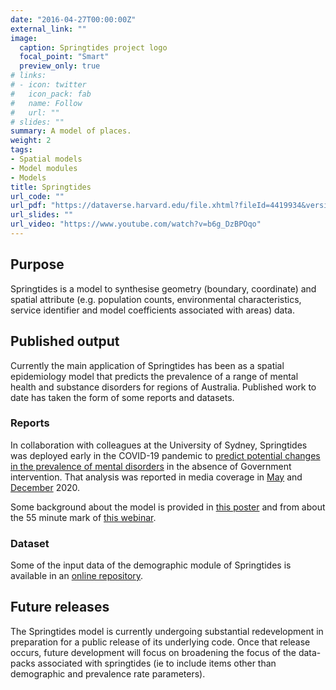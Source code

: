 ```yaml
---
date: "2016-04-27T00:00:00Z"
external_link: ""
image:
  caption: Springtides project logo
  focal_point: "Smart"
  preview_only: true
# links:
# - icon: twitter
#   icon_pack: fab
#   name: Follow
#   url: ""
# slides: ""
summary: A model of places.
weight: 2
tags:
- Spatial models
- Model modules
- Models
title: Springtides
url_code: ""
url_pdf: "https://dataverse.harvard.edu/file.xhtml?fileId=4419934&version=1.0#"
url_slides: ""
url_video: "https://www.youtube.com/watch?v=b6g_DzBPOqo"
---
```


## Purpose
Springtides is a model to synthesise geometry (boundary, coordinate) and spatial attribute (e.g. population counts, environmental characteristics, service identifier and model coefficients associated with areas) data. 

## Published output
Currently the main application of Springtides has been as a spatial epidemiology model that predicts the prevalence of a range of mental health and substance disorders for regions of Australia. Published work to date has taken the form of some reports and datasets.

### Reports
In collaboration with colleagues at the University of Sydney, Springtides was deployed early in the COVID-19 pandemic to [predict potential changes in the prevalence of mental disorders](https://www.orygen.org.au/About/News-And-Events/2020/Modelling-predicts-an-additional-82,000-young-Vict) in the absence of Government intervention. That analysis was reported in media coverage in [May](https://www.theage.com.au/national/victoria/alarm-raised-over-pandemic-linked-mental-health-crisis-20200514-p54t2z.html) and [December](https://www.theage.com.au/lifestyle/health-and-wellness/mental-health-of-young-must-be-a-post-virus-priority-20201212-p56mxk.html) 2020.

Some background about the model is provided in [this poster](https://dataverse.harvard.edu/file.xhtml?fileId=4419934&version=1.0#) and from about the 55 minute mark of [this webinar](https://www.youtube.com/watch?v=b6g_DzBPOqo). 

### Dataset
Some of the input data of the demographic module of Springtides is available in an [online repository](https://doi.org/10.7910/DVN/JHSCDJ).

## Future releases
The Springtides model is currently undergoing substantial redevelopment in preparation for a public release of its underlying code. Once that release occurs, future development will focus on broadening the focus of the data-packs associated with springtides (ie to include items other than demographic and prevalence rate parameters).